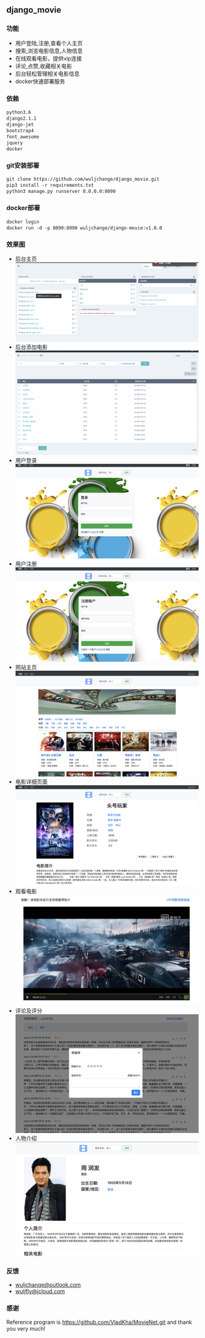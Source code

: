 ## django_movie

### 功能
- 用户登陆,注册,查看个人主页
- 搜索,浏览电影信息,人物信息
- 在线观看电影，提供vip连接
- 评论,点赞,收藏相关电影
- 后台轻松管理相关电影信息
- docker快速部署服务

### 依赖
    python3.6
    django2.1.1  
    django-jet  
    bootstrap4
    font_awesome
    jquery
    docker 
    
### git安装部署
    git clone https://github.com/wuljchange/django_movie.git
    pip3 install -r requirements.txt
    python3 manage.py runserver 0.0.0.0:8090

### docker部署
    docker login
    docker run -d -p 8090:8090 wuljchange/django-movie:v1.0.0

### 效果图
- 后台主页
![后台主页](screenshot/movie01.png "后台主页")
- 后台添加电影
![后台添加电影](screenshot/movie02.png "后台添加电影")
- 用户登录
![用户登录](screenshot/movie-login.png "用户登录")
- 用户注册
![用户注册](screenshot/movie-register.png "用户注册")
- 网站主页
![网站主页](screenshot/movie03.png "网站主页")
- 电影详细页面
![电影详细页面](screenshot/movie04.png "电影详细页面")
- 观看电影
![观看电影](screenshot/movie05.png "观看电影")
- 评论及评分
![评论及评分](screenshot/movie06.png "评论及评分")
- 人物介绍
![人物介绍](screenshot/movie07.png "人物介绍")

### 反馈
- wuljchange@outlook.com
- wuljfly@icloud.com

### 感谢
Reference program is https://github.com/VladKha/MovieNet.git and thank you very much!
